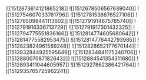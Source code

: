 ![[1512673614121865218]]
![[1512678506567639040]]
![[1512754607033761796]]
![[1512781538676527106]]
![[1512785098441113602]]
![[1512791914675785740]]
![[1512791916336713729]]
![[1512791917301432325]]
![[1512794775551836166]]
![[1512814774605680642]]
![[1512814775582953475]]
![[1512814776442793985]]
![[1512823824961589248]]
![[1512828652177670144]]
![[1512832844925595649]]
![[1512834841175240706]]
![[1512880070871826432]]
![[1512884541354311680]]
![[1512893411044605957]]
![[1512927862386421764]]
![[1512935765725962241]]

